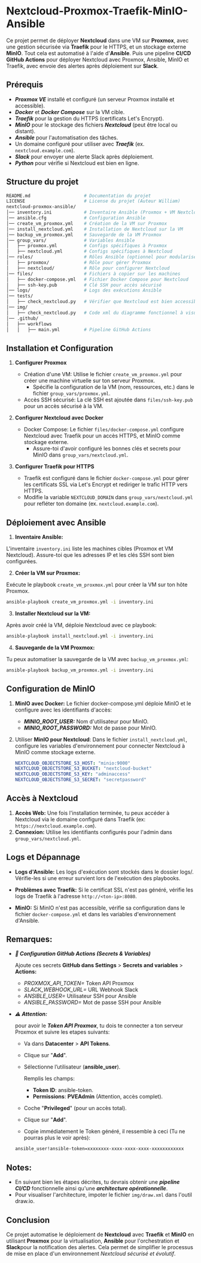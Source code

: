 # Nextcloud-Proxmox-Traefik-MinIO-Ansible

Ce projet permet de déployer **Nextcloud** dans une VM sur **Proxmox**, avec une gestion sécurisée via **Traefik** pour le HTTPS, et un stockage externe **MinIO**. Tout cela est automatisé à l'aide d'**Ansible**. Puis une pipeline **CI/CD GitHub Actions** pour déployer Nextcloud avec Proxmox, Ansible, MinIO et Traefik, avec envoie des alertes après déploiement sur **Slack**.

## Prérequis

- ***Proxmox VE*** installé et configuré (un serveur Proxmox installé et accessible).
- ***Docker*** et ***Docker Compose*** sur la VM cible.
- ***Traefik*** pour la gestion du HTTPS (certificats Let's Encrypt).
- ***MinIO*** pour le stockage des fichiers ***Nextcloud*** (peut être local ou distant).
- ***Ansible*** pour l'automatisation des tâches.
- Un domaine configuré pour utiliser avec ***Traefik*** (ex. `nextcloud.example.com`).
- ***Slack*** pour envoyer une alerte Slack après déploiement.
- ***Python*** pour vérifie si Nextcloud est bien en ligne.

## Structure du projet

```bash
README.md                    # Documentation du projet
LICENSE                      # License du projet (Auteur William)
nextcloud-proxmox-ansible/
│── inventory.ini            # Inventaire Ansible (Proxmox + VM Nextcloud)
│── ansible.cfg              # Configuration Ansible
│── create_vm_proxmox.yml    # Création de la VM sur Proxmox
│── install_nextcloud.yml    # Installation de Nextcloud sur la VM
│── backup_vm_proxmox.yml    # Sauvegarde de la VM Proxmox
│── group_vars/              # Variables Ansible
│   ├── proxmox.yml          # Configs spécifiques à Proxmox
│   ├── nextcloud.yml        # Configs spécifiques à Nextcloud
│── roles/                   # Rôles Ansible (optionnel pour modulariser)
│   ├── proxmox/             # Rôle pour gérer Proxmox
│   ├── nextcloud/           # Rôle pour configurer Nextcloud
│── files/                   # Fichiers à copier sur les machines
│   ├── docker-compose.yml   # Fichier Docker Compose pour Nextcloud
│   ├── ssh-key.pub          # Clé SSH pour accès sécurisé
│── logs/                    # Logs des exécutions Ansible
│── tests/                   
│   ├── check_nextcloud.py   # Vérifier que Nextcloud est bien accessible
│── img/                   
│   ├── check_nextcloud.py   # Code xml du diagramme fonctionnel à visualiser sur Draw.io
│── .github/                   
│   ├── workflows 
│   │   ├── main.yml         # Pipeline GitHub Actions
```

## Installation et Configuration

1. **Configurer Proxmox**

    - Création d'une VM: Utilise le fichier `create_vm_proxmox.yml` pour créer une machine virtuelle sur ton serveur Proxmox.
        - Spécifie la configuration de la VM (nom, ressources, etc.) dans le fichier `group_vars/proxmox.yml`.
    - Accès SSH sécurisé: La clé SSH est ajoutée dans `files/ssh-key.pub` pour un accès sécurisé à la VM.

2. **Configurer Nextcloud avec Docker**

    - Docker Compose: Le fichier `files/docker-compose.yml` configure Nextcloud avec Traefik pour un accès HTTPS, et MinIO comme stockage externe.
        - Assure-toi d'avoir configuré les bonnes clés et secrets pour MinIO dans `group_vars/nextcloud.yml`.

3. **Configurer Traefik pour HTTPS**

    - Traefik est configuré dans le fichier `docker-compose.yml` pour gérer les certificats SSL via Let's Encrypt et rediriger le trafic HTTP vers HTTPS.
    - Modifie la variable `NEXTCLOUD_DOMAIN` dans `group_vars/nextcloud.yml` pour refléter ton domaine (ex. `nextcloud.example.com`).

## Déploiement avec Ansible

1. **Inventaire Ansible:**

L'inventaire `inventory.ini` liste les machines cibles (Proxmox et VM Nextcloud). Assure-toi que les adresses IP et les clés SSH sont bien configurées.

2. **Créer la VM sur Proxmox:**

Exécute le playbook `create_vm_proxmox.yml` pour créer la VM sur ton hôte Proxmox.

```bash
ansible-playbook create_vm_proxmox.yml -i inventory.ini
```

3. **Installer Nextcloud sur la VM:**

Après avoir créé la VM, déploie Nextcloud avec ce playbook:

```bash
ansible-playbook install_nextcloud.yml -i inventory.ini
```

4. **Sauvegarde de la VM Proxmox:**

Tu peux automatiser la sauvegarde de la VM avec `backup_vm_proxmox.yml`:

```bash
ansible-playbook backup_vm_proxmox.yml -i inventory.ini
```

## Configuration de MinIO

1. **MinIO avec Docker:** Le fichier docker-compose.yml déploie MinIO et le configure avec les identifiants d'accès:
    - ***MINIO_ROOT_USER:*** Nom d'utilisateur pour MinIO.
    - ***MINIO_ROOT_PASSWORD:*** Mot de passe pour MinIO.

2. Utiliser **MinIO pour Nextcloud**: Dans le fichier `install_nextcloud.yml`, configure les variables d'environnement pour connecter Nextcloud à MinIO comme stockage externe.

    ```yaml
    NEXTCLOUD_OBJECTSTORE_S3_HOST: "minio:9000"
    NEXTCLOUD_OBJECTSTORE_S3_BUCKET: "nextcloud-bucket"
    NEXTCLOUD_OBJECTSTORE_S3_KEY: "adminaccess"
    NEXTCLOUD_OBJECTSTORE_S3_SECRET: "secretpassword"
    ```

## Accès à Nextcloud

1. **Accès Web:** Une fois l'installation terminée, tu peux accéder à Nextcloud via le domaine configuré dans Traefik (ex: `https://nextcloud.example.com`).
2. **Connexion:** Utilise les identifiants configurés pour l'admin dans `group_vars/nextcloud.yml`.

## Logs et Dépannage

- **Logs d'Ansible:** Les logs d'exécution sont stockés dans le dossier logs/. Vérifie-les si une erreur survient lors de l'exécution des playbooks.

- **Problèmes avec Traefik:** Si le certificat SSL n'est pas généré, vérifie les logs de Traefik à l'adresse `http://<ton-ip>:8080`.

- **MinIO:** Si MinIO n'est pas accessible, vérifie sa configuration dans le fichier `docker-compose.yml` et dans les variables d'environnement d'Ansible.


## Remarques:

- ***📌 Configuration GitHub Actions (Secrets & Variables)***

    Ajoute ces secrets **GitHub dans Settings** > **Secrets and variables** > **Actions:**
    - *PROXMOX_API_TOKEN=*	Token API Proxmox
    - *SLACK_WEBHOOK_URL=*	URL Webhook Slack
    - *ANSIBLE_USER=*	Utilisateur SSH pour Ansible 
    - *ANSIBLE_PASSWORD=*	Mot de passe SSH pour Ansible

- ***⚠️ Attention:***  

    pour avoir le ***Token API Proxmox***, tu dois te connecter  a ton serveur Proxmox et suivre les etapes suivants:
    - Va dans **Datacenter** > **API Tokens**.
    - Clique sur "**Add**".
    - Sélectionne l’utilisateur (**ansible_user**).

        Remplis les champs:
        - **Token ID**: ansible-token.
        - **Permissions**: **PVEAdmin** (Attention, accès complet).
    - Coche "**Privileged**" (pour un accès total).

    - Clique sur "**Add**".
    - Copie immédiatement le Token généré, il ressemble à ceci (Tu ne pourras plus le voir après):

    ```bash
    ansible_user!ansible-token=xxxxxxxx-xxxx-xxxx-xxxx-xxxxxxxxxxxx
    ```

## Notes: 
- En suivant bien les étapes décrites, tu devrais obtenir une ***pipeline CI/CD*** fonctionnelle ainsi qu'une ***architecture opérationnelle***.
- Pour visualiser l'architecture, impoter le fichier `img/draw.xml` dans l'outil draw.io.

## Conclusion

Ce projet automatise le déploiement de **Nextcloud** avec **Traefik** et **MinIO** en utilisant **Proxmox** pour la virtualisation, **Ansible** pour l'orchestration et **Slack**pour la notification des alertes. Cela permet de simplifier le processus de mise en place d'un environnement *Nextcloud sécurisé et évolutif*.
